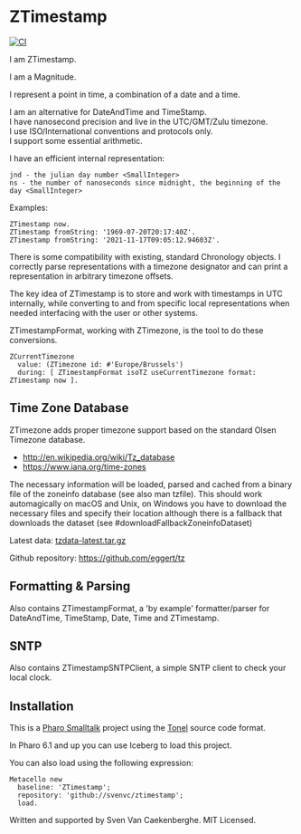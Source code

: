 # ZTimestamp

[![CI](https://github.com/svenvc/ztimestamp/actions/workflows/CI.yml/badge.svg)](https://github.com/svenvc/ztimestamp/actions/workflows/CI.yml)

I am ZTimestamp.


I am a Magnitude.


I represent a point in time, a combination of a date and a time.


I am an alternative for DateAndTime and TimeStamp.  
I have nanosecond precision and live in the UTC/GMT/Zulu timezone.  
I use ISO/International conventions and protocols only.   
I support some essential arithmetic.  

I have an efficient internal representation:

	jnd - the julian day number <SmallInteger>
	ns - the number of nanoseconds since midnight, the beginning of the day <SmallInteger>

Examples:

	ZTimestamp now.
	ZTimestamp fromString: '1969-07-20T20:17:40Z'.
	ZTimestamp fromString: '2021-11-17T09:05:12.94603Z'.

There is some compatibility with existing, standard Chronology objects.
I correctly parse representations with a timezone designator
and can print a representation in arbitrary timezone offsets. 

The key idea of ZTimestamp is to store and work with timestamps in UTC internally, 
while converting to and from specific local representations when needed interfacing with the user or other systems.

ZTimestampFormat, working with ZTimezone, is the tool to do these conversions.

	ZCurrentTimezone
	  value: (ZTimezone id: #'Europe/Brussels')
	  during: [ ZTimestampFormat isoTZ useCurrentTimezone format: ZTimestamp now ].


## Time Zone Database

ZTimezone adds proper timezone support based on the standard Olsen Timezone database. 

- http://en.wikipedia.org/wiki/Tz_database
- https://www.iana.org/time-zones

The necessary information will be loaded, parsed and cached from a binary file of the zoneinfo database (see also man tzfile). This should work automagically on macOS and Unix, on Windows you have to download the necessary files and specify their location although there is a fallback that downloads the dataset (see #downloadFallbackZoneinfoDataset)

Latest data: [tzdata-latest.tar.gz](https://www.iana.org/time-zones/repository/tzdata-latest.tar.gz)

Github repository: https://github.com/eggert/tz


## Formatting & Parsing

Also contains ZTimestampFormat, a 'by example' formatter/parser for DateAndTime, TimeStamp, Date, Time and ZTimestamp.


## SNTP

Also contains ZTimestampSNTPClient, a simple SNTP client to check your local clock.


## Installation

This is a [Pharo Smalltalk](http://wwww.pharo.st) project 
using the [Tonel](https://github.com/pharo-vcs/tonel) source code format.

In Pharo 6.1 and up you can use Iceberg to load this project.

You can also load using the following expression:

    Metacello new
      baseline: 'ZTimestamp';
      repository: 'github://svenvc/ztimestamp';
      load.
   
Written and supported by Sven Van Caekenberghe. MIT Licensed.

